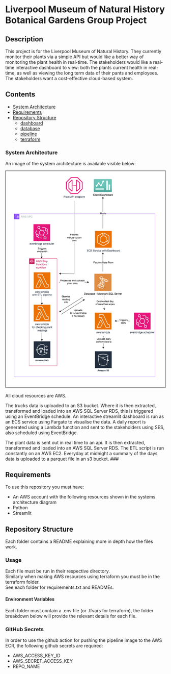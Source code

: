 # Liverpool Museum of Natural History Botanical Gardens Group Project

## Description

This project is for the Liverpool Museum of Natural History. They currently monitor their plants via a simple API but would like a better way of monitoring the plant health in real-time. The stakeholders would like a real-time interactive dashboard to view: both the plants current health in real-time, as well as viewing the long term data of their pants and employees. The stakeholders want a cost-effective cloud-based system.

## Contents
- [System Architecture](#system-architecture)
- [Requirements](#requirements)
- [Repository Structure](#repository-structure)
    - [dashboard](dashboard)
    - [database](database)
    - [pipeline](pipeline)
    - [terraform](terraform)


### System Architecture 
An image of the system architecture is available visible below:

![system architecture](lmnh-plant-project-architecture-diagram.drawio.png)

All cloud resources are AWS.

The trucks data is uploaded to an S3 bucket. Where it is then extracted, transformed and loaded into an AWS SQL Server RDS, this is triggered using an EventBridge schedule. An interactive streamlit dashboard is run as an ECS service using Fargate to visualise the data. A daily report is generated using a Lambda function and sent to the stakeholders using SES, also scheduled using EventBridge.

The plant data is sent out in real time to an api. It is then extracted, transformed and loaded into an AWS SQL Server RDS. The ETL script is run constantly on an AWS EC2. Everyday at midnight a summary of the days data is uploaded to a parquet file in an s3 bucket. ###

## Requirements

To use this repository you must have:
- An AWS account with the following resources shown in the systems architecture diagram
- Python
- Streamlit

## Repository Structure

Each folder contains a README explaining more in depth how the files work.

### Usage

Each file must be run in their respective directory.\
Similarly when making AWS resources using terraform you must be in the terraform folder.\
See each folder for requirements.txt and READMEs.

#### Environment Variables

Each folder must contain a .env file (or .tfvars for terraform), the folder breakdown below will provide the relevant details for each file.

### GitHub Secrets

In order to use the github action for pushing the pipeline image to the AWS ECR, the following github secrets are required:

- AWS_ACCESS_KEY_ID
- AWS_SECRET_ACCESS_KEY
- REPO_NAME

